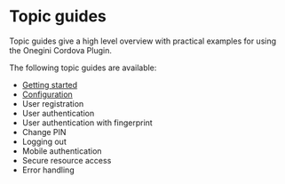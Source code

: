 # Topic guides

Topic guides give a high level overview with practical examples for using the Onegini Cordova Plugin.

The following topic guides are available:

- [Getting started](1-getting-started.md)
- [Configuration](2-configuration.md)
- User registration
- User authentication
- User authentication with fingerprint
- Change PIN
- Logging out
- Mobile authentication
- Secure resource access
- Error handling
